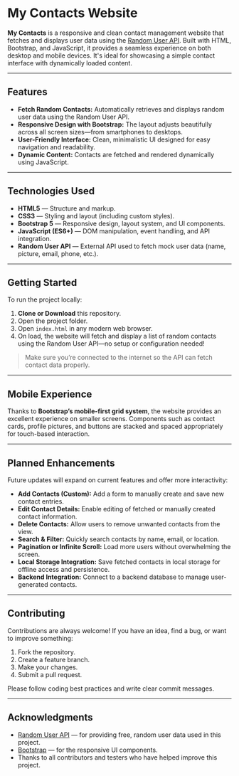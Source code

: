 # My Contacts Website

**My Contacts** is a responsive and clean contact management website that fetches and displays user data using the [Random User API](https://randomuser.me/). Built with HTML, Bootstrap, and JavaScript, it provides a seamless experience on both desktop and mobile devices. It's ideal for showcasing a simple contact interface with dynamically loaded content.

---

## Features

- **Fetch Random Contacts:** Automatically retrieves and displays random user data using the Random User API.
- **Responsive Design with Bootstrap:** The layout adjusts beautifully across all screen sizes—from smartphones to desktops.
- **User-Friendly Interface:** Clean, minimalistic UI designed for easy navigation and readability.
- **Dynamic Content:** Contacts are fetched and rendered dynamically using JavaScript.

---

## Technologies Used

- **HTML5** — Structure and markup.
- **CSS3** — Styling and layout (including custom styles).
- **Bootstrap 5** — Responsive design, layout system, and UI components.
- **JavaScript (ES6+)** — DOM manipulation, event handling, and API integration.
- **Random User API** — External API used to fetch mock user data (name, picture, email, phone, etc.).

---

## Getting Started

To run the project locally:

1. **Clone or Download** this repository.
2. Open the project folder.
3. Open `index.html` in any modern web browser.
4. On load, the website will fetch and display a list of random contacts using the Random User API—no setup or configuration needed!

> Make sure you’re connected to the internet so the API can fetch contact data properly.

---

## Mobile Experience

Thanks to **Bootstrap’s mobile-first grid system**, the website provides an excellent experience on smaller screens. Components such as contact cards, profile pictures, and buttons are stacked and spaced appropriately for touch-based interaction.

---

## Planned Enhancements

Future updates will expand on current features and offer more interactivity:

- **Add Contacts (Custom):** Add a form to manually create and save new contact entries.
- **Edit Contact Details:** Enable editing of fetched or manually created contact information.
- **Delete Contacts:** Allow users to remove unwanted contacts from the view.
- **Search & Filter:** Quickly search contacts by name, email, or location.
- **Pagination or Infinite Scroll:** Load more users without overwhelming the screen.
- **Local Storage Integration:** Save fetched contacts in local storage for offline access and persistence.
- **Backend Integration:** Connect to a backend database to manage user-generated contacts.

---

## Contributing

Contributions are always welcome! If you have an idea, find a bug, or want to improve something:

1. Fork the repository.
2. Create a feature branch.
3. Make your changes.
4. Submit a pull request.

Please follow coding best practices and write clear commit messages.

---

## Acknowledgments

- [Random User API](https://randomuser.me/) — for providing free, random user data used in this project.
- [Bootstrap](https://getbootstrap.com/) — for the responsive UI components.
- Thanks to all contributors and testers who have helped improve this project.
